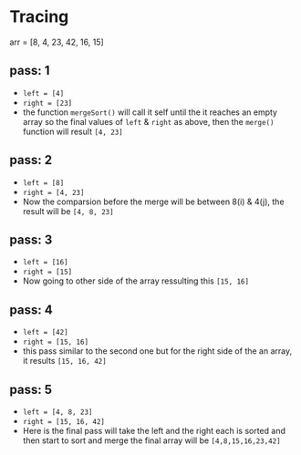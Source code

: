 # Tracing

arr = [8, 4, 23, 42, 16, 15]

## pass: 1

* `left = [4]` 
* `right = [23]` 
* the function `mergeSort()` will call it self until the it reaches an empty array so the final values of `left` & `right` as above, then the `merge()` function will result `[4, 23]` 

## pass: 2

* `left = [8]` 
* `right = [4, 23]` 
* Now the comparsion before the merge will be between 8(i) & 4(j), the result will be `[4, 8, 23]` 

## pass: 3

* `left = [16]` 
* `right = [15]` 
* Now going to other side of the array ressulting this `[15, 16]` 

## pass: 4

* `left = [42]` 
* `right = [15, 16]` 
* this pass similar to the second one but for the right side of the an array, it results `[15, 16, 42]` 

## pass: 5

* `left = [4, 8, 23]` 
* `right = [15, 16, 42]` 
* Here is the final pass will take the left and the right each is sorted and then start to sort and merge the final array will be `[4,8,15,16,23,42]` 

